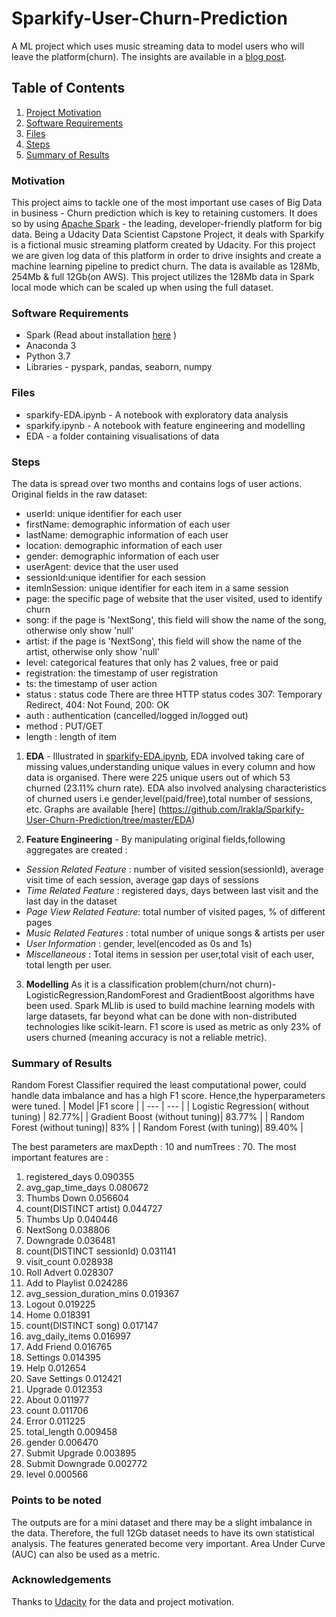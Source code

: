 # Sparkify-User-Churn-Prediction
A ML project which uses music streaming data to model users who will leave the platform(churn). The insights are available in a [blog post](https://medium.com/@rlulua/predicting-user-churn-using-apache-spark-1f91fe3696b0).

## Table of Contents
1. [Project Motivation](#motivation)
2. [Software Requirements](#software-requirements)
3. [Files](#Files)
4. [Steps](#steps)
5. [Summary of Results](#summary-of-results)

### Motivation
This project aims to tackle one of the most important use cases of Big Data in business - Churn prediction which  is key to retaining customers. It does so by using [Apache Spark](https://spark.apache.org/) - the leading, developer-friendly platform for big data.
Being a Udacity Data Scientist Capstone Project, it deals with Sparkify is a fictional music streaming platform created by Udacity. For this project we are given log data of this platform in order to drive insights and create a machine learning pipeline to predict churn.
The data is available as 128Mb, 254Mb & full 12Gb(on AWS). This project utilizes the 128Mb data in Spark local mode which can be scaled up when using the full dataset.

### Software Requirements
* Spark (Read about installation [here](https://changhsinlee.com/install-pyspark-windows-jupyter/) )
* Anaconda 3
* Python 3.7
* Libraries - pyspark, pandas, seaborn, numpy

### Files
* sparkify-EDA.ipynb - A notebook with exploratory data analysis
* sparkify.ipynb - A notebook with feature engineering and modelling
* EDA - a folder containing visualisations of data

### Steps
The data is spread over two months and contains logs of user actions. 
Original fields in the raw dataset:
- userId: unique identifier for each user
- firstName: demographic information of each user
- lastName: demographic information of each user
- location: demographic information of each user
- gender: demographic information of each user
- userAgent: device that the user used
- sessionId:unique identifier for each session
- itemInSession: unique identifier for each item in a same session
- page: the specific page of website that the user visited, used to identify churn
- song: if the page is 'NextSong', this field will show the name of the song, otherwise only show 'null'
- artist: if the page is 'NextSong', this field will show the name of the artist, otherwise only show 'null'
- level: categorical features that only has 2 values, free or paid
- registration: the timestamp of user registration
- ts: the timestamp of user action
- status : status code There are three HTTP status codes 307: Temporary Redirect, 404: Not Found, 200: OK
- auth : authentication (cancelled/logged in/logged out)
- method : PUT/GET
- length : length of item
1. **EDA** - 
Illustrated in [sparkify-EDA.ipynb](https://github.com/lrakla/Sparkify-User-Churn-Prediction/blob/master/Sparkify-EDA.ipynb), EDA involved taking care of missing values,understanding unique values in every column and how data 
is organised. There were 225 unique users out of which 53 churned (23.11% churn rate). EDA also involved analysing characteristics of churned users i.e gender,level(paid/free),total number of sessions, etc. Graphs are available [here] (https://github.com/lrakla/Sparkify-User-Churn-Prediction/tree/master/EDA)

2. **Feature Engineering** - 
By manipulating original fields,following aggregates are created :
- *Session Related Feature* :
number of visited session(sessionId), average visit time of each session, average gap days of sessions
- *Time Related Feature* :
registered days, days between last visit and the last day in the dataset
- *Page View Related Feature*:
total number of visited pages, % of different pages
- *Music Related Features* :
total number of unique songs & artists per user
- *User Information* :
gender, level(encoded as 0s and 1s)
- *Miscellaneous* :
Total items in session per user,total visit of each user, total length per user.

3. **Modelling**
As it is a classification problem(churn/not churn)-LogisticRegression,RandomForest and GradientBoost algorithms have been used.
Spark MLlib is used to build machine learning models with large datasets, far beyond what can be done with non-distributed technologies like scikit-learn. F1 score is used as metric as only 23% of users churned (meaning accuracy is not a reliable metric).

### Summary of Results
Random Forest Classifier required the least computational power, could handle data imbalance and has a high F1 score. Hence,the hyperparameters
were tuned.
| Model |F1 score |
| --- | --- |
| Logistic Regression( without tuning) | 82.77%|
| Gradient Boost (without tuning)| 83.77% |
| Random Forest (without tuning)| 83% |
| Random Forest (with tuning)| 89.40% |

The best parameters are maxDepth : 10 and numTrees : 70.
The most important features are :
1.	registered_days	0.090355
2.	avg_gap_time_days	0.080672
3.  Thumbs Down	0.056604
4.	count(DISTINCT artist)	0.044727
5.	Thumbs Up	0.040446
6.  NextSong	0.038806
7.	Downgrade	0.036481
8.	count(DISTINCT sessionId)	0.031141
9.	visit_count	0.028938
10.	Roll Advert	0.028307
11.	Add to Playlist	0.024286
12.	avg_session_duration_mins	0.019367
13.	Logout	0.019225
14.	Home	0.018391
15.	count(DISTINCT song)	0.017147
16.	avg_daily_items	0.016997
17.	Add Friend	0.016765
18.	Settings	0.014395
19.	Help	0.012654
20.	Save Settings	0.012421
21.	Upgrade	0.012353
22.	About	0.011977
23.	count	0.011706
24.	Error	0.011225
25.	total_length	0.009458
26.	gender	0.006470
27.	Submit Upgrade	0.003895
28.	Submit Downgrade	0.002772
29.	level	0.000566

### Points to be noted
The outputs are for a mini dataset and there may be a slight imbalance in the data. Therefore, the full 12Gb dataset needs to have its own statistical analysis. The features generated become very important. Area Under Curve (AUC) can also be used as a metric. 

### Acknowledgements
Thanks to [Udacity](www.udacity.com) for the data and project motivation.



